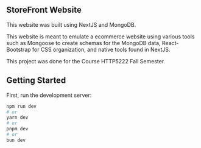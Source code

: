 ## StoreFront Website
This website was built using NextJS and MongoDB.

This website is meant to emulate a ecommerce website using various tools such as Mongoose to create schemas for the MongoDB data, React-Bootstrap for CSS organization, and native tools found in NextJS.

This project was done for the Course HTTP5222 Fall Semester.

## Getting Started

First, run the development server:

```bash
npm run dev
# or
yarn dev
# or
pnpm dev
# or
bun dev
```